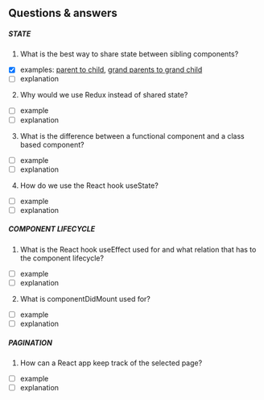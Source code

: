 Questions & answers 
-------------------

##### STATE
1. What is the best way to share state between sibling components?
- [x] examples: [parent to child](https://take.ms/0wr8n), [grand parents to grand child](bit.ly/3bTyRYU)
- [ ] explanation

2. Why would we use Redux instead of shared state?
- [ ] example
- [ ] explanation

3. What is the difference between a functional component and a class based component?
- [ ] example
- [ ] explanation

4. How do we use the React hook useState?
- [ ] example
- [ ] explanation

##### COMPONENT LIFECYCLE
1. What is the React hook useEffect used for and what relation that has to the component lifecycle?
- [ ] example
- [ ] explanation

2. What is componentDidMount used for?
- [ ] example
- [ ] explanation

##### PAGINATION
1. How can a React app keep track of the selected page?
- [ ] example
- [ ] explanation
